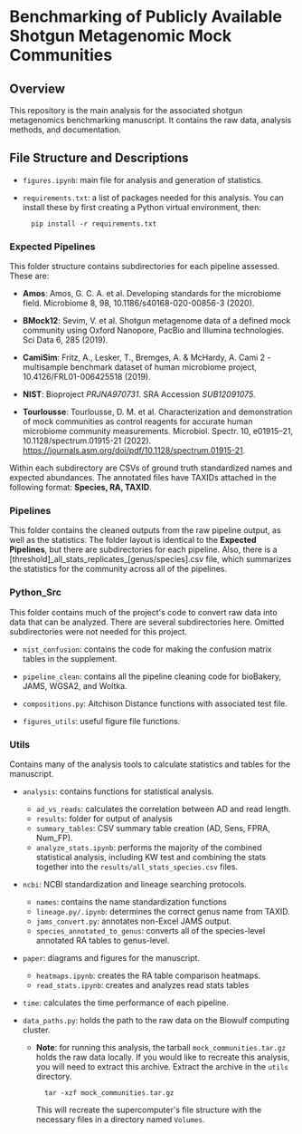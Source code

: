 # Benchmarking of Publicly Available Shotgun Metagenomic Mock Communities

## Overview
This repository is the main analysis for the associated shotgun metagenomics benchmarking manuscript. It contains the raw data, analysis methods, and documentation.

## File Structure and Descriptions

- `figures.ipynb`: main file for analysis and generation of statistics. 

- `requirements.txt`: a list of packages needed for this analysis. You can install these by first creating a Python virtual environment, then:

        pip install -r requirements.txt



### Expected Pipelines
This folder structure contains subdirectories for each pipeline assessed. These are:
    
- **Amos**: Amos, G. C. A. et al. Developing standards for the microbiome field. Microbiome 8, 98, 10.1186/s40168-020-00856-3
(2020).

- **BMock12**: Sevim, V. et al. Shotgun metagenome data of a defined mock community using Oxford Nanopore, PacBio and Illumina
technologies. Sci Data 6, 285 (2019).

- **CamiSim**: Fritz, A., Lesker, T., Bremges, A. & McHardy, A. Cami 2 - multisample benchmark dataset of human microbiome project,
10.4126/FRL01-006425518 (2019).

- **NIST**: Bioproject *PRJNA970731*. SRA Accession *SUB12091075*.

- **Tourlousse**: Tourlousse, D. M. et al. Characterization and demonstration of mock communities as control reagents for accurate
human microbiome community measurements. Microbiol. Spectr. 10, e01915–21, 10.1128/spectrum.01915-21 (2022).
https://journals.asm.org/doi/pdf/10.1128/spectrum.01915-21.

Within each subdirectory are CSVs of ground truth standardized names and expected abundances. The annotated files have TAXIDs attached in the following format: **Species, RA, TAXID**.

### Pipelines
This folder contains the cleaned outputs from the raw pipeline output, as well as the statistics. The folder layout is identical to the **Expected Pipelines**, but there are subdirectories for each pipeline. Also, there is a [threshold]\_all\_stats\_replicates\_[genus/species].csv file, which summarizes the statistics for the community across all of the pipelines.

### Python_Src
This folder contains much of the project's code to convert raw data into data that can be analyzed. There are several subdirectories here. Omitted subdirectories were not needed for this project.

- `nist_confusion`: contains the code for making the confusion matrix tables in the supplement.
- `pipeline_clean`: contains all the pipeline cleaning code for bioBakery, JAMS, WGSA2, and Woltka.

- `compositions.py`: Aitchison Distance functions with associated test file.

- `figures_utils`: useful figure file functions.

### Utils
Contains many of the analysis tools to calculate statistics and tables for the manuscript.

- `analysis`: contains functions for statistical analysis.
    - `ad_vs_reads`: calculates the correlation between AD and read length.
    - `results`: folder for output of analysis
    - `summary_tables`: CSV summary table creation (AD, Sens, FPRA, Num_FP).
    - `analyze_stats.ipynb`: performs the majority of the combined statistical analysis, including KW test and combining the stats together into the `results/all_stats_species.csv` files. 

- `ncbi`: NCBI standardization and lineage searching protocols.
    - `names`: contains the name standardization functions
    - `lineage.py/.ipynb`: determines the correct genus name from TAXID.
    - `jams_convert.py`: annotates non-Excel JAMS output.
    - `species_annotated_to_genus`: converts all of the species-level annotated RA tables to genus-level.

- `paper`: diagrams and figures for the manuscript.
    - `heatmaps.ipynb`: creates the RA table comparison heatmaps.
    - `read_stats.ipynb`: creates and analyzes read stats tables

- `time`: calculates the time performance of each pipeline.

- `data_paths.py`: holds the path to the raw data on the Biowulf computing cluster. 

    - **Note**: for running this analysis, the tarball `mock_communities.tar.gz` holds the raw data locally. If you would like to recreate this analysis, you will need to extract this archive. Extract the archive in the `utils` directory.

            tar -xzf mock_communities.tar.gz 
    
        This will recreate the supercomputer's file structure with the necessary files in a directory named `Volumes`. 
